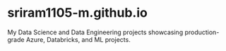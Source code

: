 # sriram1105-m.github.io
My Data Science and Data Engineering projects showcasing production-grade Azure, Databricks, and ML projects.
